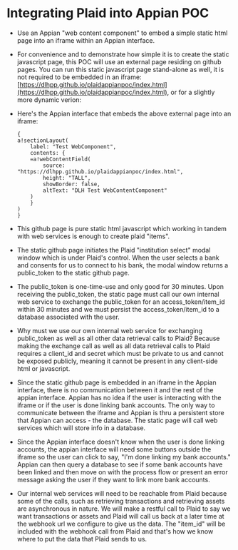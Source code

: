 # Integrating Plaid into Appian POC

- Use an Appian "web content component" to embed a simple static html page into an iframe within an Appian interface.

- For convenience and to demonstrate how simple it is to create the static javascript page, this POC will use an external page residing on github pages.   You can run this static javascript page stand-alone as well, it is not required to be embedded in an iframe:   [https://dlhpp.github.io/plaidappianpoc/index.html](https://dlhpp.github.io/plaidappianpoc/index.html), or for a slightly more dynamic verion:  [](https://dlhpp.github.io/plaidappianpoc/plaidIntegration.html?poc=N&align=left)

- Here's the Appian interface that embeds the above external page into an iframe:
    ```
    {
    a!sectionLayout(
        label: "Test WebComponent",
        contents: {
        =a!webContentField(
            source: "https://dlhpp.github.io/plaidappianpoc/index.html",
            height: "TALL",
            showBorder: false,
            altText: "DLH Test WebContentComponent"
        )
        }
    )
    }
    ```

- This github page is pure static html javascript which working in tandem with web services is enough to create plaid "items".

- The static github page initiates the Plaid "institution select" modal window which is under Plaid's control.   When the user selects a bank and consents for us to connect to his bank, the modal window returns a public_token to the static github page.

- The public_token is one-time-use and only good for 30 minutes.  Upon receiving the public_token, the static page must call our own internal web service to exchange the public_token for an access_token/item_id within 30 minutes and we must persist the access_token/item_id to a database associated with the user.

- Why must we use our own internal web service for exchanging public_token as well as all other data retrieval calls to Plaid?   Because making the exchange call as well as all data retrieval calls to Plaid requires a client_id and secret which must be private to us and cannot be exposed publicly, meaning it cannot be present in any client-side html or javascript.

- Since the static github page is embedded in an iframe in the Appian interface, there is no communication between it and the rest of the appian interface.   Appian has no idea if the user is interacting with the iframe or if the user is done linking bank accounts.   The only way to communicate between the iframe and Appian is thru a persistent store that Appian can access - the database.  The static page will call web services which will store info in a database.

- Since the Appian interface doesn't know when the user is done linking accounts, the appian interface will need some buttons outside the iframe so the user can click to say, "I'm done linking my bank accounts."   Appian can then query a database to see if some bank accounts have been linked and then move on with the process flow or present an error message asking the user if they want to link more bank accounts.

- Our internal web services will need to be reachable from Plaid because some of the calls, such as retrieving transactions and retrieving assets are asynchronous in nature.   We will make a restful call to Plaid to say we want transactions or assets and Plaid will call us back at a later time at the webhook url we configure to give us the data.   The "item_id" will be included with the webhook call from Plaid and that's how we know where to put the data that Plaid sends to us.
